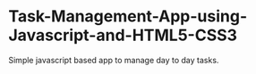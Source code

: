 # Task-Management-App-using-Javascript-and-HTML5-CSS3
Simple javascript based app to manage day to day tasks. 
